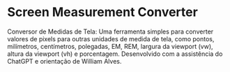 # Screen Measurement Converter

Conversor de Medidas de Tela: Uma ferramenta simples para converter valores de pixels para outras unidades de medida de tela, como pontos, milímetros, centímetros, polegadas, EM, REM, largura da viewport (vw), altura da viewport (vh) e porcentagem. Desenvolvido com a assistência do ChatGPT e orientação de William Alves.
